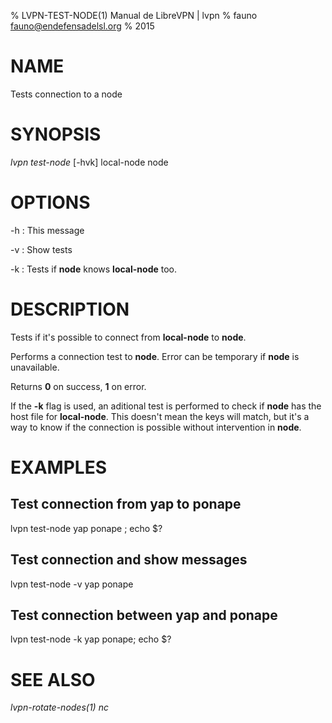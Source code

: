 % LVPN-TEST-NODE(1) Manual de LibreVPN | lvpn
% fauno <fauno@endefensadelsl.org>
% 2015

# NAME

Tests connection to a node


# SYNOPSIS

_lvpn test-node_ [-hvk] local-node node


# OPTIONS

-h
:    This message

-v
:    Show tests

-k
:    Tests if **node** knows **local-node** too.


# DESCRIPTION

Tests if it's possible to connect from **local-node** to **node**.

Performs a connection test to **node**.  Error can be temporary if
**node** is unavailable.

Returns **0** on success, **1** on error.

If the **-k** flag is used, an aditional test is performed to check if
**node** has the host file for **local-node**.  This doesn't mean the
keys will match, but it's a way to know if the connection is possible
without intervention in **node**.


# EXAMPLES

## Test connection from yap to ponape

lvpn test-node yap ponape ; echo $?

## Test connection and show messages

lvpn test-node -v yap ponape

## Test connection between yap and ponape

lvpn test-node -k yap ponape; echo $?


# SEE ALSO

_lvpn-rotate-nodes(1)_ _nc_
